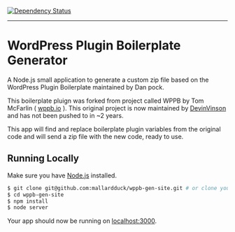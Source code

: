 [![Dependency Status](https://david-dm.org/tmeister/wppb-gen-site.svg)](https://david-dm.org/tmeister/wppb-gen-site)
___

# WordPress Plugin Boilerplate Generator

A Node.js small application to generate a custom zip file based on the WordPress Plugin Boilerplate maintained by Dan pock.

This boilerplate pluign was forked from project called WPPB by Tom McFarlin ( [wppb.io](http://wppb.io) ). This original project is now maintained by [DevinVinson](https://github.com/DevinVinson/WordPress-Plugin-Boilerplate) and has not been pushed to in ~2 years.

This app will find and replace boilerplate plugin variables from the original code and will send a zip file with the new code, ready to use.

## Running Locally

Make sure you have [Node.js](http://nodejs.org/) installed.

```sh
$ git clone git@github.com:mallardduck/wppb-gen-site.git # or clone your own fork
$ cd wppb-gen-site
$ npm install
$ node server
```

Your app should now be running on [localhost:3000](http://localhost:3000/).
